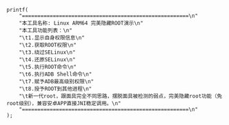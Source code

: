 	printf(
		"======================================================\n"
		"本工具名称: Linux ARM64 完美隐藏ROOT演示\n"
		"本工具功能列表：\n"
		"\t1.显示自身权限信息\n"
		"\t2.获取ROOT权限\n"
		"\t3.绕过SELinux\n"
		"\t4.还原SELinux\n"
		"\t5.执行ROOT命令\n"
		"\t6.执行ADB Shell命令\n"
		"\t7.赋予ADB最高级别权限\n"
		"\t8.授予ROOT到其他进程\n"
		"\t新一代root，跟面具完全不同思路，摆脱面具被检测的弱点，完美隐藏root功能（免root级别），兼容安卓APP直接JNI稳定调用。\n"
		"======================================================\n"
	);